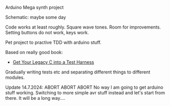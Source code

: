 Arduino Mega synth project

Schematic: maybe some day

Code works at least roughly. Square wave tones. Room for improvements.
Setting buttons do not work, keys work.

Pet project to practive TDD with arduino stuff.

Based on really good book: 
* [Get Your Legacy C into a Test Harness](https://wingman-sw.com/articles/tdd-legacy-c)

Gradually writing tests etc and separating different things to different modules.


Update 14.7.2024: ABORT ABORT ABORT
No way I am going to get arduino stuff working. Switching to more simple avr stuff instead and let's start from there. It will be a long way....